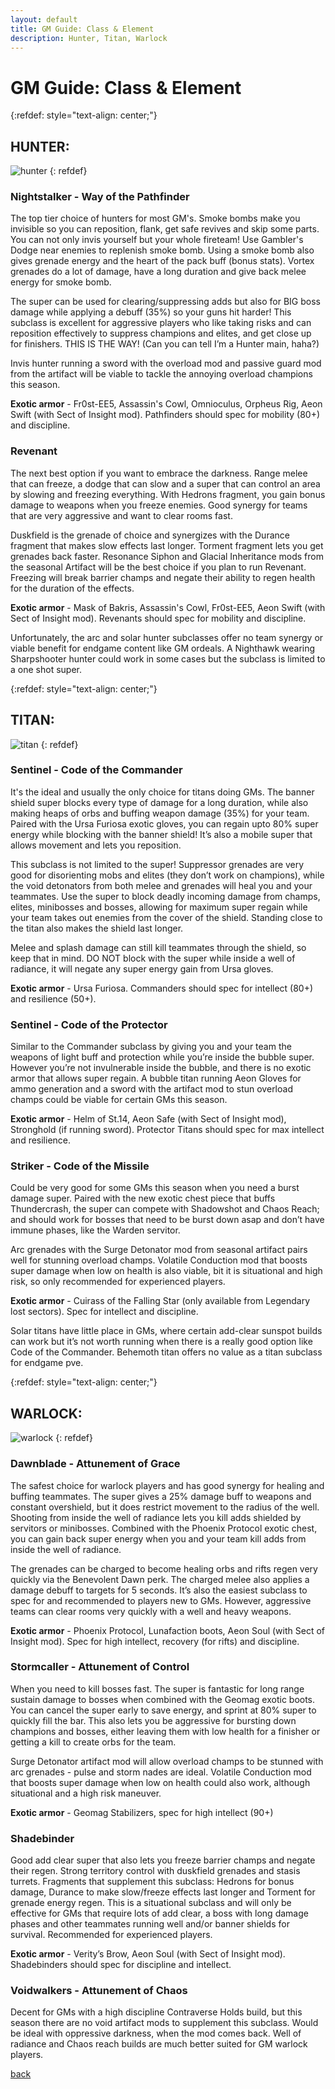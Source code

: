 ```yaml
---
layout: default
title: GM Guide: Class & Element
description: Hunter, Titan, Warlock
---
```


# GM Guide: Class & Element

{:refdef: style="text-align: center;"}
## HUNTER:
![hunter](https://grandmaster-nf.github.io/assets/images/hunter.jpg)
{: refdef}

### Nightstalker - Way of the Pathfinder
The  top tier choice of hunters for most GM's. Smoke bombs make you invisible so you can reposition, flank, get safe revives and skip some parts. You can not only invis yourself but your whole fireteam! Use Gambler's Dodge near enemies to replenish smoke bomb. Using a smoke bomb also gives grenade energy and the heart of the pack buff (bonus stats). Vortex grenades do a lot of damage, have a long duration and give back melee energy for smoke bomb.

The super can be used for clearing/suppressing adds but also for BIG boss damage while applying a debuff (35%) so your guns hit harder! This subclass is excellent for aggressive players who like taking risks and can reposition effectively to suppress champions and elites, and get close up for finishers. 
THIS IS THE WAY! (Can you can tell I’m a Hunter main, haha?)

Invis hunter running a sword with the overload mod and passive guard mod from the artifact will be viable to tackle the annoying overload champions this season.

**Exotic armor** - Fr0st-EE5, Assassin's Cowl, Omnioculus, Orpheus Rig, Aeon Swift (with Sect of Insight mod). Pathfinders should spec for mobility (80+) and discipline.


### Revenant
The next best option if you want to embrace the darkness. Range melee that can freeze, a dodge that can slow and a super that can control an area by slowing and freezing everything. With Hedrons fragment, you gain bonus damage to weapons when you freeze enemies. Good synergy for teams that are very aggressive and want to clear rooms fast.

Duskfield is the grenade of choice and synergizes with the Durance fragment that makes slow effects last longer. Torment fragment lets you get grenades back faster. Resonance Siphon and Glacial Inheritance mods from the seasonal Artifact will be the best choice if you plan to run Revenant. Freezing will break barrier champs and negate their ability to regen health for the duration of the effects.

**Exotic armor** - Mask of Bakris, Assassin's Cowl, Fr0st-EE5, Aeon Swift (with Sect of Insight mod). Revenants should spec for mobility and discipline.


Unfortunately, the arc and solar hunter subclasses offer no team synergy or viable benefit for endgame content like GM ordeals. A Nighthawk wearing Sharpshooter hunter could work in some cases but the subclass is limited to a one shot super.


{:refdef: style="text-align: center;"}
## TITAN:
![titan](https://grandmaster-nf.github.io/assets/images/titan.jpg)
{: refdef}

### Sentinel - Code of the Commander
It's the ideal and usually the only choice for titans doing GMs. The banner shield super blocks every type of damage for a long duration, while also making heaps of orbs and buffing weapon damage (35%) for your team. Paired with the Ursa Furiosa exotic gloves, you can regain upto 80% super energy while blocking with the banner shield! It’s also a mobile super that allows movement and lets you reposition.

This subclass is not limited to the super! Suppressor grenades are very good for disorienting mobs and elites (they don’t work on champions), while the void detonators from both melee and grenades will heal you and your teammates. Use the super to block deadly incoming damage from champs, elites, minibosses and bosses, allowing for maximum super regain while your team takes out enemies from the cover of the shield. Standing close to the titan also makes the shield last longer.

Melee and splash damage can still kill teammates through the shield, so keep that in mind. DO NOT block with the super while inside a well of radiance, it will negate any super energy gain from Ursa gloves.

**Exotic armor** - Ursa Furiosa. Commanders should spec for intellect (80+) and resilience (50+).


### Sentinel - Code of the Protector
Similar to the Commander subclass by giving you and your team the weapons of light buff and protection while you’re inside the bubble super. However you’re not invulnerable inside the bubble, and there is no exotic armor that allows super regain. A bubble titan running Aeon Gloves for ammo generation and a sword with the artifact mod to stun overload champs could be viable for certain GMs this season.

**Exotic armor** - Helm of St.14, Aeon Safe (with Sect of Insight mod), Stronghold (if running sword). Protector Titans should spec for max intellect and resilience.


### Striker - Code of the Missile
Could be very good for some GMs this season when you need a burst damage super. Paired with the new exotic chest piece that buffs Thundercrash, the super can compete with Shadowshot and Chaos Reach; and should work for bosses that need to be burst down asap and don’t have immune phases, like the Warden servitor.

Arc grenades with the Surge Detonator mod from seasonal artifact pairs well for stunning overload champs. Volatile Conduction mod that boosts super damage when low on health is also viable, bit it is situational and high risk, so only recommended for experienced players.

**Exotic armor** - Cuirass of the Falling Star (only available from Legendary lost sectors). Spec for intellect and discipline.

Solar titans have little place in GMs, where certain add-clear sunspot builds can work but it’s not worth running when there is a really good option like Code of the Commander. Behemoth titan offers no value as a titan subclass for endgame pve.

{:refdef: style="text-align: center;"}
## WARLOCK:
![warlock](https://grandmaster-nf.github.io/assets/images/warlock.jpg)
{: refdef}

### Dawnblade - Attunement of Grace
The safest choice for warlock players and has good synergy for healing and buffing teammates. The super gives a 25% damage buff to weapons and constant overshield, but it does restrict movement to the radius of the well. Shooting from inside the well of radiance lets you kill adds shielded by servitors or minibosses. Combined with the Phoenix Protocol exotic chest, you can gain back super energy when you and your team kill adds from inside the well of radiance.

The grenades can be charged to become healing orbs and rifts regen very quickly via the Benevolent Dawn perk. The charged melee also applies a damage debuff to targets for 5 seconds. It’s also the easiest subclass to spec for and recommended to players new to GMs. However, aggressive teams can clear rooms very quickly with a well and heavy weapons.

**Exotic armor** - Phoenix Protocol, Lunafaction boots, Aeon Soul (with Sect of Insight mod). Spec for high intellect, recovery (for rifts) and discipline.


### Stormcaller - Attunement of Control
When you need to kill bosses fast. The super is fantastic for long range sustain damage to bosses when combined with the Geomag exotic boots. You can cancel the super early to save energy, and sprint at 80% super to quickly fill the bar. This also lets you be aggressive for bursting down champions and bosses, either leaving them with low health for a finisher or getting a kill to create orbs for the team.

Surge Detonator artifact mod will allow overload champs to be stunned with arc grenades - pulse and storm nades are ideal. Volatile Conduction mod that boosts super damage when low on health could also work, although situational and a high risk maneuver.

**Exotic armor** - Geomag Stabilizers, spec for high intellect (90+)


### Shadebinder
Good add clear super that also lets you freeze barrier champs and negate their regen. Strong territory control with duskfield grenades and stasis turrets. Fragments that supplement this subclass: Hedrons for bonus damage, Durance to make slow/freeze effects last longer and Torment for grenade energy regen. This is a situational subclass and will only be effective for GMs that require lots of add clear, a boss with long damage phases and other teammates running well and/or banner shields for survival. Recommended for experienced players.

**Exotic armor** - Verity’s Brow, Aeon Soul (with Sect of Insight mod). Shadebinders should spec for discipline and intellect.


### Voidwalkers - Attunement of Chaos
Decent for GMs with a high discipline Contraverse Holds build, but this season there are no void artifact mods to supplement this subclass. Would be ideal with oppressive darkness, when the mod comes back. Well of radiance and Chaos reach builds are much better suited for GM warlock players.

[back](https://grandmaster-nf.github.io/)
